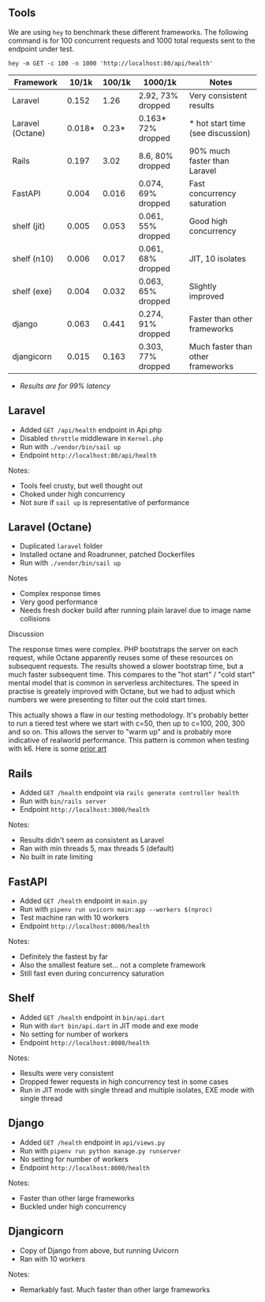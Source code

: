 ## Tools

We are using `hey` to benchmark these different frameworks.
The following command is for 100 concurrent requests and
1000 total requests sent to the endpoint under test.

```
hey -m GET -c 100 -n 1000 'http://localhost:80/api/health'
```

| Framework        | 10/1k   | 100/1k | 1000/1k             | Notes                              |
| ---------------- | ------- | ------ | ------------------- | ---------------------------------- |
| Laravel          | 0.152   | 1.26   | 2.92, 73% dropped   | Very consistent results            |
| Laravel (Octane) | 0.018\* | 0.23\* | 0.163\* 72% dropped | \* hot start time (see discussion) |
| Rails            | 0.197   | 3.02   | 8.6, 80% dropped    | 90% much faster than Laravel       |
| FastAPI          | 0.004   | 0.016  | 0.074, 69% dropped  | Fast concurrency saturation        |
| shelf (jit)      | 0.005   | 0.053  | 0.061, 55% dropped  | Good high concurrency              |
| shelf (n10)      | 0.006   | 0.017  | 0.061, 68% dropped  | JIT, 10 isolates                   |
| shelf (exe)      | 0.004   | 0.032  | 0.063, 65% dropped  | Slightly improved                  |
| django           | 0.063   | 0.441  | 0.274, 91% dropped  | Faster than other frameworks       |
| djangicorn       | 0.015   | 0.163  | 0.303, 77% dropped  | Much faster than other frameworks  |

- _Results are for 99% latency_

## Laravel

- Added `GET /api/health` endpoint in Api.php
- Disabled `throttle` middleware in `Kernel.php`
- Run with `./vendor/bin/sail up`
- Endpoint `http://localhost:80/api/health`

Notes:

- Tools feel crusty, but well thought out
- Choked under high concurrency
- Not sure if `sail up` is representative of performance

## Laravel (Octane)

- Duplicated `laravel` folder
- Installed octane and Roadrunner, patched Dockerfiles
- Run with `./vendor/bin/sail up`

Notes

- Complex response times
- Very good performance
- Needs fresh docker build after running plain laravel due to image name collisions

Discussion

The response times were complex. PHP bootstraps the server on each request, while Octane apparently reuses some of these resources on subsequent requests. The results showed a slower bootstrap time, but a much faster subsequent time. This compares to the "hot start" / "cold start" mental model that is common in serverless architectures. The speed in practise is greately improved with Octane, but we had to adjust which numbers we were presenting to filter out the cold start times.

This actually shows a flaw in our testing methodology. It's probably better to run a tiered test where we start with c=50, then up to c=100, 200, 300 and so on. This allows the server to "warm up" and is probably more indicative of realworld performance. This pattern is common when testing with k6. Here is some [prior art](https://github.com/SirusCodes/backend_benchmark/blob/main/scripts/k6_load_testing.js)

## Rails

- Added `GET /health` endpoint via `rails generate controller health`
- Run with `bin/rails server`
- Endpoint `http://localhost:3000/health`

Notes:

- Results didn't seem as consistent as Laravel
- Ran with min threads 5, max threads 5 (default)
- No built in rate limiting

## FastAPI

- Added `GET /health` endpoint in `main.py`
- Run with `pipenv run uvicorn main:app --workers $(nproc)`
- Test machine ran with 10 workers
- Endpoint `http://localhost:8000/health`

Notes:

- Definitely the fastest by far
- Also the smallest feature set... not a complete framework
- Still fast even during concurrency saturation

## Shelf

- Added `GET /health` endpoint in `bin/api.dart`
- Run with `dart bin/api.dart` in JIT mode and exe mode
- No setting for number of workers
- Endpoint `http://localhost:8080/health`

Notes:

- Results were very consistent
- Dropped fewer requests in high concurrency test in some cases
- Run in JIT mode with single thread and multiple isolates, EXE mode with single thread

## Django

- Added `GET /health` endpoint in `api/views.py`
- Run with `pipenv run python manage.py runserver`
- No setting for number of workers
- Endpoint `http://localhost:8000/health`

Notes:

- Faster than other large frameworks
- Buckled under high concurrency

## Djangicorn

- Copy of Django from above, but running Uvicorn
- Ran with 10 workers

Notes:

- Remarkably fast. Much faster than other large frameworks
